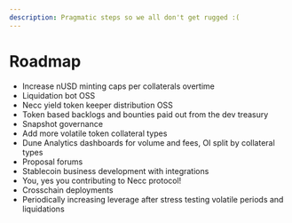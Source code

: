 ```yaml
---
description: Pragmatic steps so we all don't get rugged :(
---
```


# Roadmap

* Increase nUSD minting caps per collaterals overtime
* Liquidation bot OSS
* Necc yield token keeper distribution OSS
* Token based backlogs and bounties paid out from the dev treasury
* Snapshot governance
* Add more volatile token collateral types
* Dune Analytics dashboards for volume and fees, OI split by collateral types
* Proposal forums
* Stablecoin business development with integrations
* You, yes you contributing to Necc protocol!
* Crosschain deployments
* Periodically increasing leverage after stress testing volatile periods and liquidations
